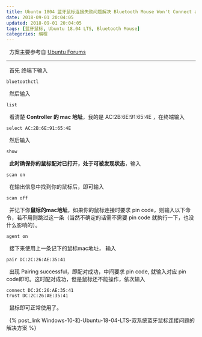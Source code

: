 ```yaml
---
title: Ubuntu 1804 蓝牙鼠标连接失败问题解决 Bluetooth Mouse Won't Connect after Reboot
date: 2018-09-01 20:04:05
updated: 2018-09-01 20:04:05
tags: [蓝牙鼠标, Ubuntu 18.04 LTS, Bluetooth Mouse]
categories: 编程
---
```

&nbsp;&nbsp;方案主要参考自 [Ubuntu Forums](https://ubuntuforums.org/showthread.php?t=2390542)

* * *

&nbsp;&nbsp;首先 终端下输入
```
bluetoothctl
```
&nbsp;&nbsp;然后输入
```
list
```
&nbsp;&nbsp;看清楚 **Controller 的 mac 地址**，我的是 AC:2B:6E:91:65:4E ，在终端输入
```
select AC:2B:6E:91:65:4E
```
&nbsp;&nbsp;然后输入
```
show
```
&nbsp;&nbsp;**此时确保你的鼠标配对已打开，处于可被发现状态**，输入
```
scan on
```
&nbsp;&nbsp;在输出信息中找到你的鼠标后，即可输入
```
scan off
```
&nbsp;&nbsp;并记下你**鼠标的mac地址**，如果你的鼠标连接时要求 pin code，则输入以下命令，若不用则跳过这一条（当然不确定的话需不需要 pin code 就执行一下，也没什么影响的）。
```
agent on
```
&nbsp;&nbsp;接下来使用上一条记下的鼠标mac地址， 输入
```
pair DC:2C:26:AE:35:41
```
&nbsp;&nbsp;出现 Pairing successful，即配对成功，中间要求 pin code, 就输入对应 pin code即可。这时配对成功，但是鼠标还不能操作，依次输入
```
connect DC:2C:26:AE:35:41
trust DC:2C:26:AE:35:41
```
&nbsp;&nbsp;鼠标即可正常使用了。

&nbsp;&nbsp;{% post_link Windows-10-和-Ubuntu-18-04-LTS-双系统蓝牙鼠标连接问题的解决方案 %}

